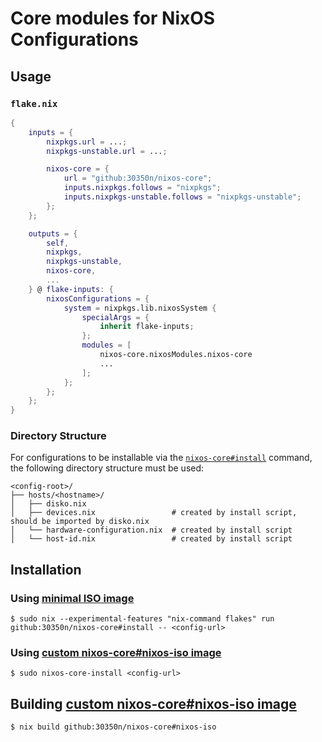 #  Core modules for NixOS Configurations 

## Usage

### `flake.nix`

```nix
{
    inputs = {
        nixpkgs.url = ...;
        nixpkgs-unstable.url = ...;

        nixos-core = {
            url = "github:30350n/nixos-core";
            inputs.nixpkgs.follows = "nixpkgs";
            inputs.nixpkgs-unstable.follows = "nixpkgs-unstable";
        };
    };

    outputs = {
        self,
        nixpkgs,
        nixpkgs-unstable,
        nixos-core,
        ...
    } @ flake-inputs: {
        nixosConfigurations = {
            system = nixpkgs.lib.nixosSystem {
                specialArgs = {
                    inherit flake-inputs;
                };
                modules = [
                    nixos-core.nixosModules.nixos-core
                    ...
                ];
            };
        };
    };
}
```

### Directory Structure

For configurations to be installable via the [`nixos-core#install`](install) command, the following directory structure must be used:

```shell
<config-root>/
├── hosts/<hostname>/
│   ├── disko.nix
│   ├── devices.nix                 # created by install script, should be imported by disko.nix
│   └── hardware-configuration.nix  # created by install script
│   └── host-id.nix                 # created by install script
```

## Installation

### Using [minimal ISO image](https://nixos.org/download/)

```shell
$ sudo nix --experimental-features "nix-command flakes" run github:30350n/nixos-core#install -- <config-url>
```

### Using [custom nixos-core#nixos-iso image](installer/nixos-iso.nix)

```shell
$ sudo nixos-core-install <config-url>
```

## Building [custom nixos-core#nixos-iso image](installer/nixos-iso.nix)

```
$ nix build github:30350n/nixos-core#nixos-iso
```
